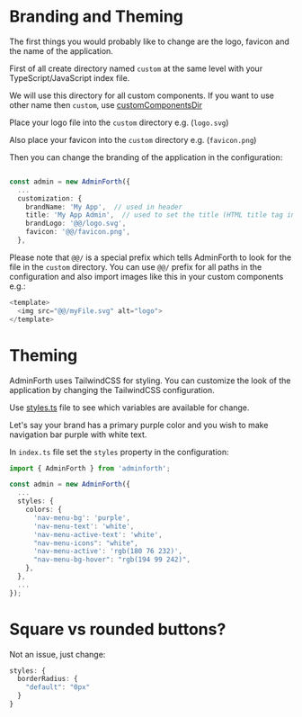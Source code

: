 # Branding and Theming

The first things you would probably like to change are the logo, favicon and the name of the application. 

First of all create directory named `custom` at the same level with your TypeScript/JavaScript index file. 

We will use this directory for all custom components. If you want to use other name then `custom`, use [customComponentsDir](https://adminforth.dev/docs/api/types/AdminForthConfig/type-aliases/AdminForthConfig#customizationcustomcomponentsdir)

Place your logo file into the `custom` directory e.g. (`logo.svg`)

Also place your favicon into the `custom` directory e.g. (`favicon.png`)

Then you can change the branding of the application in the configuration:

```ts

const admin = new AdminForth({
  ...
  customization: {
    brandName: 'My App',  // used in header
    title: 'My App Admin',  // used to set the title (HTML title tag in your pages)
    brandLogo: '@@/logo.svg',
    favicon: '@@/favicon.png',
  },
```

Please note that `@@/` is a special prefix which tells AdminForth to look for the file in the `custom` directory. 
You can use `@@/` prefix for all paths in the configuration and also import images like this in your custom components e.g.:

```ts
<template>
  <img src="@@/myFile.svg" alt="logo">
</template>
```

# Theming

AdminForth uses TailwindCSS for styling. You can customize the look of the application by changing the TailwindCSS configuration.

Use [styles.ts](https://github.com/devforth/adminforth/blob/main/adminforth/modules/styles.ts) file to see which variables are available for change.

Let's say your brand has a primary purple color and you wish to make navigation bar purple with white text.

In `index.ts` file set the `styles` property in the configuration:

```ts
import { AdminForth } from 'adminforth';

const admin = new AdminForth({
  ...
  styles: {
    colors: {
      'nav-menu-bg': 'purple',
      'nav-menu-text': 'white',
      'nav-menu-active-text': 'white',
      "nav-menu-icons": "white",
      'nav-menu-active': 'rgb(180 76 232)',
      "nav-menu-bg-hover": "rgb(194 99 242)",
    },
  },
  ...
});
```


# Square vs rounded buttons?

Not an issue, just change:

```ts
styles: {
  borderRadius: {
    "default": "0px"
  }
}
```
